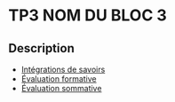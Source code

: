 # TP3 <!-- varexp:begin BLOC3 -->NOM DU BLOC 3<!-- varexp:end --> 

## Description


* [Intégrations de savoirs](../../03-savoirs/03/ )
* [Évaluation formative](../../04-evaluations/formatives/03/README.md )
* [Évaluation sommative](../../04-evaluations/sommatives/03/README.md)

